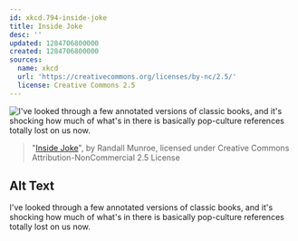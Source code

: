 ```yaml
---
id: xkcd.794-inside-joke
title: Inside Joke
desc: ''
updated: 1284706800000
created: 1284706800000
sources:
  name: xkcd
  url: 'https://creativecommons.org/licenses/by-nc/2.5/'
  license: Creative Commons 2.5
---
```

![I've looked through a few annotated versions of classic books, and it's shocking how much of what's in there is basically pop-culture references totally lost on us now.](https://imgs.xkcd.com/comics/inside_joke.png)
> "[Inside Joke](https://xkcd.com/794/)", by Randall Munroe, licensed under Creative Commons Attribution-NonCommercial 2.5 License

## Alt Text
I've looked through a few annotated versions of classic books, and it's shocking how much of what's in there is basically pop-culture references totally lost on us now.
